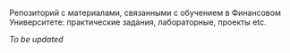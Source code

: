 Репозиторий с материалами, связанными с обучением в Финансовом Университете: практические задания, лабораторные, проекты etc.

_To be updated_
